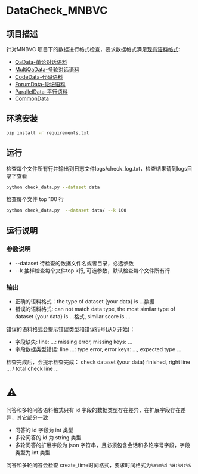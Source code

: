 # DataCheck_MNBVC

## 项目描述
针对MNBVC 项目下的数据进行格式检查，要求数据格式满足[现有语料格式](https://wiki.mnbvc.org/doku.php/%E7%8E%B0%E6%9C%89%E8%AF%AD%E6%96%99%E6%A0%BC%E5%BC%8F):


- [QaData-单论对话语料](https://github.com/esbatmop/WikiHowQAExtractor-mnbvc)
- [MultiQaData-多轮对话语料](https://github.com/pany8125/ShareGPTQAExtractor-mnbvc)
- [CodeData-代码语料](https://github.com/esbatmop/githubcode_extractor_mnbvc)
- [ForumData-论坛语料](https://github.com/aplmikex/forum_dialogue_mnbvc)
- [ParallelData-平行语料](https://github.com/liyongsea/parallel_corpus_mnbvc)
- [CommonData](https://github.com/esbatmop/deduplication_mnbvc)

## 环境安装
```bash
pip install -r requirements.txt
```

## 运行

检查每个文件所有行并输出到日志文件logs/check_log.txt，检查结果请到logs目录下查看
```bash
python check_data.py --dataset data
```

检查每个文件 top 100 行
```bash
python check_data.py  --dataset data/ --k 100
```

## 运行说明

### 参数说明
- --dataset 待检查的数据文件名或者目录，必选参数
- --k 抽样检查每个文件top k行, 可选参数，默认检查每个文件所有行

### 输出
- 正确的语料格式：the type of dataset {your data} is ...数据
- 错误的语料格式: can not match data type, the most similar type of dataset {your data} is ...格式, similar score is ...

错误的语料格式会提示错误类型和错误行号(从0 开始)：
- 字段缺失: line: ...: missing error, missing keys: ...
- 字段数据类型错误: line ...: type error, error keys: ..., expected type ...

检查完成后，会提示检查完成：
check dataset {your data} finished, right line ... / total check line ...


# ⚠️
问答和多轮问答语料格式只有 id 字段的数据类型存在差异，在扩展字段存在差异，其它部分一致
- 问答的 id 字段为 int 类型
- 多轮问答的 id 为 string 类型
- 多轮问答的扩展字段为 json 字符串，且必须包含会话和多轮序号字段，字段类型为 int 类型

问答和多轮问答会检查 create_time时间格式，要求时间格式为```%Y%m%d %H:%M:%S```